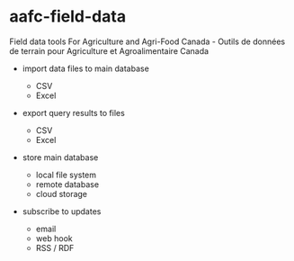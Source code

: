 # aafc-field-data
Field data tools For Agriculture and Agri-Food Canada - Outils de données de terrain pour Agriculture et Agroalimentaire Canada

- import data files to main database
  - CSV
  - Excel
  
- export query results to files
  - CSV
  - Excel

- store main database
  - local file system
  - remote database
  - cloud storage
  
- subscribe to updates
  - email
  - web hook
  - RSS / RDF
  
